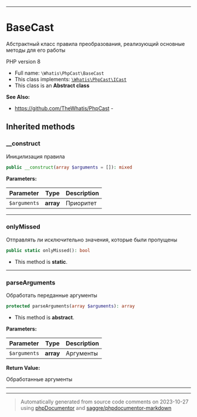 ***

# BaseCast

Абстрактный класс правила
преобразования, реализующий
основные методы для его работы

PHP version 8

* Full name: `\Whatis\PhpCast\BaseCast`
* This class implements:
[`\Whatis\PhpCast\ICast`](./ICast.md)
* This class is an **Abstract class**

**See Also:**

* https://github.com/TheWhatis/PhpCast - 






## Inherited methods


### __construct

Иницилизация правила

```php
public __construct(array $arguments = []): mixed
```








**Parameters:**

| Parameter | Type | Description |
|-----------|------|-------------|
| `$arguments` | **array** | Приоритет |




***

### onlyMissed

Отправлять ли исключительно значения,
которые были пропущены

```php
public static onlyMissed(): bool
```



* This method is **static**.







***

### parseArguments

Обработать переданные аргументы

```php
protected parseArguments(array $arguments): array
```




* This method is **abstract**.



**Parameters:**

| Parameter | Type | Description |
|-----------|------|-------------|
| `$arguments` | **array** | Аргументы |


**Return Value:**

Обработанные аргументы



***


***
> Automatically generated from source code comments on 2023-10-27 using [phpDocumentor](http://www.phpdoc.org/) and [saggre/phpdocumentor-markdown](https://github.com/Saggre/phpDocumentor-markdown)
